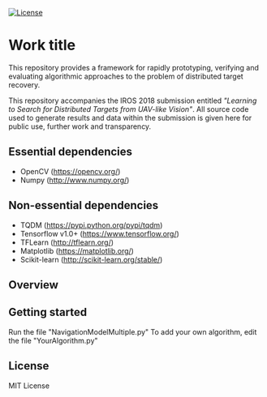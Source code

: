 [![License](https://img.shields.io/badge/license-MIT-blue.svg)](LICENSE)

# Work title

This repository provides a framework for rapidly prototyping, verifying and evaluating algorithmic approaches to the problem of distributed target recovery.

This repository accompanies the IROS 2018 submission entitled *"Learning to Search for Distributed Targets from UAV-like Vision"*.
All source code used to generate results and data within the submission is given here for public use, further work and transparency.

Essential dependencies
------
  * OpenCV (https://opencv.org/)
  * Numpy (http://www.numpy.org/)

Non-essential dependencies
------
  * TQDM (https://pypi.python.org/pypi/tqdm)
  * Tensorflow v1.0+ (https://www.tensorflow.org/)
  * TFLearn (http://tflearn.org/)
  * Matplotlib (https://matplotlib.org/)
  * Scikit-learn (http://scikit-learn.org/stable/)

Overview
------


Getting started
------
Run the file "NavigationModelMultiple.py"
To add your own algorithm, edit the file "YourAlgorithm.py"

License
------
MIT License